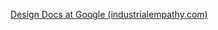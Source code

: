 
[Design Docs at Google (industrialempathy.com)](https://www.industrialempathy.com/posts/design-docs-at-google/)